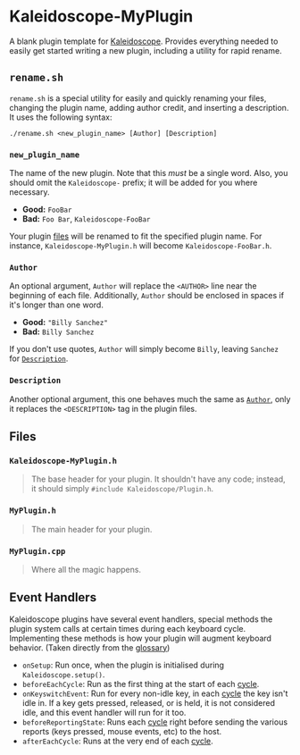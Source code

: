 # Kaleidoscope-MyPlugin

A blank plugin template for [Kaleidoscope](https://github.com/keyboardio/Kaleidoscope). Provides everything needed to easily get started writing a new plugin, including a utility for rapid rename.

## `rename.sh`

`rename.sh` is a special utility for easily and quickly renaming your files, changing the plugin name, adding author credit, and inserting a description. It uses the following syntax:

```shell
./rename.sh <new_plugin_name> [Author] [Description]
```

### `new_plugin_name`

The name of the new plugin. Note that this *must* be a single word. Also, you should omit the `Kaleidoscope-` prefix; it will be added for you where necessary.

- **Good:** `FooBar`
- **Bad:** `Foo Bar`, `Kaleidoscope-FooBar`

Your plugin [files](#files) will be renamed to fit the specified plugin name. For instance, `Kaleidoscope-MyPlugin.h` will become `Kaleidoscope-FooBar.h`.

### `Author`

An optional argument, `Author` will replace the `<AUTHOR>` line near the beginning of each file. Additionally, `Author` should be enclosed in spaces if it's longer than one word.

- **Good:** `"Billy Sanchez"`
- **Bad:** `Billy Sanchez`

If you don't use quotes, `Author` will simply become `Billy`, leaving `Sanchez` for [`Description`](#description).

### `Description`

Another optional argument, this one behaves much the same as [`Author`](#author), only it replaces the `<DESCRIPTION>` tag in the plugin files.

## Files

### `Kaleidoscope-MyPlugin.h`

> The base header for your plugin. It shouldn't have any code; instead, it should simply `#include Kaleidoscope/Plugin.h`.

### `MyPlugin.h`

> The main header for your plugin.

### `MyPlugin.cpp`

> Where all the magic happens.

## Event Handlers

Kaleidoscope plugins have several event handlers, special methods the plugin system calls at certain times during each keyboard cycle. Implementing these methods is how your plugin will augment keyboard behavior. (Taken directly from the [glossary](https://github.com/keyboardio/Kaleidoscope/blob/master/doc/glossary.md))

 - `onSetup`: Run once, when the plugin is initialised during
   `Kaleidoscope.setup()`.
 - `beforeEachCycle`: Run as the first thing at the start of each [cycle](#cycle).
 - `onKeyswitchEvent`: Run for every non-idle key, in each [cycle](#cycle) the
   key isn't idle in. If a key gets pressed, released, or is held, it is not
   considered idle, and this event handler will run for it too.
 - `beforeReportingState`: Runs each [cycle](#cycle) right before sending the
   various reports (keys pressed, mouse events, etc) to the host.
 - `afterEachCycle`: Runs at the very end of each [cycle](#cycle).